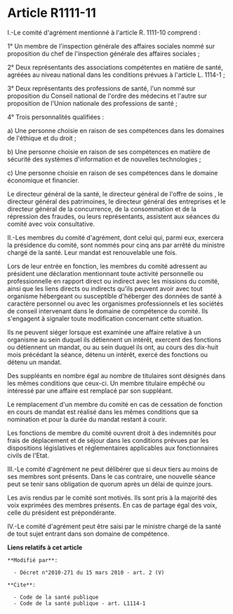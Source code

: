 # Article R1111-11

I.-Le comité d'agrément mentionné à l'article R. 1111-10 comprend : 

1° Un membre de l'inspection générale des affaires sociales nommé sur proposition du chef de l'inspection générale des
affaires sociales ; 

2° Deux représentants des associations compétentes en matière de santé, agréées au niveau national dans les conditions
prévues à l'article L. 1114-1 ; 

3° Deux représentants des professions de santé, l'un nommé sur proposition du Conseil national de l'ordre des médecins et
l'autre sur proposition de l'Union nationale des professions de santé ; 

4° Trois personnalités qualifiées : 

a) Une personne choisie en raison de ses compétences dans les domaines de l'éthique et du droit ; 

b) Une personne choisie en raison de ses compétences en matière de sécurité des systèmes d'information et de nouvelles
technologies ; 

c) Une personne choisie en raison de ses compétences dans le domaine économique et financier. 

Le directeur général de la santé, le           directeur général de l'offre de soins , le directeur général des patrimoines,
le directeur général des entreprises et le directeur général de la concurrence, de la consommation et de la répression des
fraudes, ou leurs représentants, assistent aux séances du comité avec voix consultative. 

II.-Les membres du comité d'agrément, dont celui qui, parmi eux, exercera la présidence du comité, sont nommés pour cinq ans
par arrêté du ministre chargé de la santé. Leur mandat est renouvelable une fois. 

Lors de leur entrée en fonction, les membres du comité adressent au président une déclaration mentionnant toute activité
personnelle ou professionnelle en rapport direct ou indirect avec les missions du comité, ainsi que les liens directs ou
indirects qu'ils peuvent avoir avec tout organisme hébergeant ou susceptible d'héberger des données de santé à caractère
personnel ou avec les organismes professionnels et les sociétés de conseil intervenant dans le domaine de compétence du
comité. Ils s'engagent à signaler toute modification concernant cette situation. 

Ils ne peuvent siéger lorsque est examinée une affaire relative à un organisme au sein duquel ils détiennent un intérêt,
exercent des fonctions ou détiennent un mandat, ou au sein duquel ils ont, au cours des dix-huit mois précédant la séance,
détenu un intérêt, exercé des fonctions ou détenu un mandat. 

Des suppléants en nombre égal au nombre de titulaires sont désignés dans les mêmes conditions que ceux-ci. Un membre
titulaire empêché ou intéressé par une affaire est remplacé par son suppléant. 

Le remplacement d'un membre du comité en cas de cessation de fonction en cours de mandat est réalisé dans les mêmes
conditions que sa nomination et pour la durée du mandat restant à courir. 

Les fonctions de membre du comité ouvrent droit à des indemnités pour frais de déplacement et de séjour dans les conditions
prévues par les dispositions législatives et réglementaires applicables aux fonctionnaires civils de l'Etat. 

III.-Le comité d'agrément ne peut délibérer que si deux tiers au moins de ses membres sont présents. Dans le cas contraire,
une nouvelle séance peut se tenir sans obligation de quorum après un délai de quinze jours. 

Les avis rendus par le comité sont motivés. Ils sont pris à la majorité des voix exprimées des membres présents. En cas de
partage égal des voix, celle du président est prépondérante. 

IV.-Le comité d'agrément peut être saisi par le ministre chargé de la santé de tout sujet entrant dans son domaine de
compétence.

**Liens relatifs à cet article**

	**Modifié par**:

	  - Décret n°2010-271 du 15 mars 2010 - art. 2 (V)

	**Cite**:

	  - Code de la santé publique
	  - Code de la santé publique - art. L1114-1
